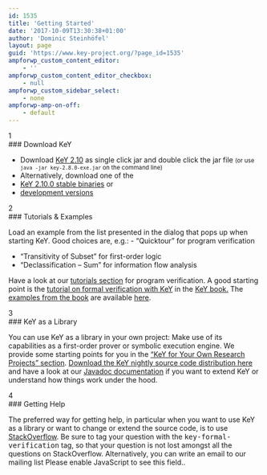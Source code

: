 ```yaml
---
id: 1535
title: 'Getting Started'
date: '2017-10-09T13:30:38+01:00'
author: 'Dominic Steinhöfel'
layout: page
guid: 'https://www.key-project.org/?page_id=1535'
ampforwp_custom_content_editor:
    - ''
ampforwp_custom_content_editor_checkbox:
    - null
ampforwp_custom_sidebar_select:
    - none
ampforwp-amp-on-off:
    - default
---
```


<style type="text/css">
    .circle {<br />
        border-radius: 50%;<br />
        background: #3cc47c;<br />
        height: 47px;<br />
        width: 47px;<br />
        font-size: 20px;<br />
        padding-top: 6px;<br />
        padding-left: 1px;<br />
        font-weight: 700;<br />
        text-align: center;<br />
        vertical-align: middle;<br />
        color: white;<br />
    }
<p>	a.download-button {<br />
		background-color: orange;<br />
		border-color: orange;<br />
		color: white;<br />
		padding: 8px 27px;<br />
	}
<p>	@media screen and (min-width: 980px) /* Desktop */ {<br />
		.circle {<br />
			margin-left: auto;<br />
			margin-right: auto;<br />
			margin-top: -24px;<br />
		}
<p>		.dots {<br />
			border-top: 1px dotted #3cc47c;<br />
			margin-top: 24px;<br />
		}<br />
	}
<p>	@media screen and (max-width: 979px) /* Tablet */ {<br />
		.circle {<br />
			float: left;<br />
		}
<p>		h3 {<br />
			line-height: 39px;<br />
			margin-left: 55px;<br />
		}
<p>		.dots p {<br />
			clear: both;<br />
		}<br />
	}<br />
</style></head><body><div class="row dots"><div class="col-md-3"><div class="circle">1</div>### Download KeY

- Download [KeY 2.10](https://www.key-project.org/dist/2.10.0/key-2.10.0-exe.jar) as single click jar and double click the jar file <small>(or use `java -jar key-2.8.0-exe.jar` on the command line)</small>
- Alternatively, download one of the
- [KeY 2.10.0 stable binaries](https://www.key-project.org/dist/2.10.0/key-2.10.0.zip) or
- [development versions](https://www.key-project.org/nightly/)


</div><div class="col-md-3"><div class="circle">2</div>### Tutorials &amp; Examples

Load an example from the list presented in the dialog that pops up when starting KeY. Good choices are, e.g.: - “Quicktour” for program verification
- “Transitivity of Subset” for first-order logic
- “Declassification – Sum” for information flow analysis

Have a look at our [tutorials section](/applications/program-verification/#Tutorials) for program verification. A good starting point is the [tutorial on formal verification with KeY](https://link.springer.com/chapter/10.1007/978-3-319-49812-6_16) in the [KeY book.](/thebook2/) The [examples from the book](/thebook2/examples-from-the-book/) are available [here](/thebook2/examples-from-the-book/). </div><div class="col-md-3"><div class="circle">3</div>### KeY as a Library

You can use KeY as a library in your own project: Make use of its capabilities as a first-order prover or symbolic execution engine. We provide some starting points for you in the [“KeY for Your Own Research Projects” section](https://www.key-project.org/applications/key-for-your-own-research-projects/). [Download the KeY nightly source code distribution here](http://i12www.ira.uka.de/~key/download/nightly/) and have a look at our [Javadoc documentation](http://i12www.ira.uka.de/~key/download/nightly/api/) if you want to extend KeY or understand how things work under the hood. </div><div class="col-md-3"><div class="circle">4</div>### Getting Help

The preferred way for getting help, in particular when you want to use KeY as a library or want to change or extend the source code, is to use [StackOverflow](https://stackoverflow.com/questions/tagged/key-formal-verification). Be sure to tag your question with the <kbd>key-formal-verification</kbd> tag, so that your question is not lost amongst all the questions on StackOverflow. Alternatively, you can write an email to our mailing list <span id="ede197f99a149cd1fa2e1adb23c261f6"></span><script type="text/javascript">
                    var t=[51,9,88,-56,160,-46,147,-45,106,-72,181,-84,189,-81,197,-86,144,-106,141,-92,141,-88,147,-109,144,-95,144,-89,148,-110,145,-96,145,-95,154,-116,151,-102,151,-101,160,-122,157,-108,157,-108,167,-129,164,-115,164,-112,171,-133,168,-119,168,-114,173,-135,170,-116,168,-109,147,-112,161,-113,168,-109,147,-112,161,-113,162,-103,141,-106,155,-105,154,-95,133,-98,150,-97,156,-118,153,-104,153,-103,162,-124,159,-110,159,-107,166,-128,163,-114,163,-114,173,-135,170,-121,169,-115,174,-136,171,-122,170,-121,180,-142,177,-120,177,-118,156,-121,170,-121,175,-116,154,-119,171,-117,176,-138,173,-124,173,-124,183,-145,180,-131,180,-128,187,-149,184,-135,183,-132,191,-157,219,-104,221,-109,221,-110,224,-108,172,-65,166,-45,90,22,92,19,87,14,85,31,15,96,18,85,-25,72,25,37];
                    var toAppend = '';
                    for (var i=1; i<t.length; i++)
                    {
                    	toAppend+=String.fromCharCode(t[i]+t[i-1]);
                    }
                    document.getElementById('ede197f99a149cd1fa2e1adb23c261f6').innerHTML = toAppend;
                </script><noscript>Please enable JavaScript to see this field.</noscript>. </div></div>